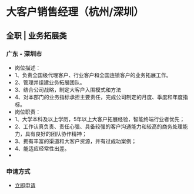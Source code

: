 
# 大客户销售经理（杭州/深圳）
## 全职  |  业务拓展类
### 广东 - 深圳市

- 岗位描述：
- 1、负责全国级代理客户、行业客户和全国连锁客户的业务拓展工作。
- 2、管理并组建业务拓展团队。
- 3、结合公司战略，制定大客户入围模式和方法
- 4、对本部门的业务指标承担主要责任，完成公司制定的月度、季度和年度指标。
- 岗位职责：
- 1、大学本科及以上学历，5年以上大客户拓展经验，智能终端行业者优先；
- 2、工作认真负责、责任心强、具备较强的客户沟通能力和较高的商务处理能力，具有良好的团队协作精神；
- 3、拥有丰富的渠道和大客户资源，并有过成功案例；
- 4、能适应经常性出差。
- &nbsp;
### 申请方式
- <a href="mailto:hr@tuya.com?subject=求职简历-大客户销售经理（杭州/深圳）-来自GitHub">立即申请</a>